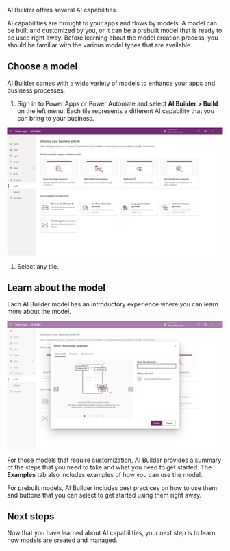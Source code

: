 AI Builder offers several AI capabilities.

AI capabilities are brought to your apps and flows by models. A model can be built and customized by you, or it can be a prebuilt model that is ready to be used right away. Before learning about the model creation process, you should be familiar with the various model types that are available.

## Choose a model

AI Builder comes with a wide variety of models to enhance your apps and business processes.

1. Sign in to Power Apps or Power Automate and select **AI Builder > Build** on the left menu. Each tile represents a different AI capability that you can bring to your business.

 ![AI Builder within Power Apps shows the Build tab selected.](../media/image2.jpg)

1. Select any tile.

## Learn about the model

Each AI Builder model has an introductory experience where you can learn more about the model.

![Form Processing (preview) on the Get started tab has info about how it automatically processes documents on several slides.](../media/image3.jpg)

For those models that require customization, AI Builder provides a summary of the steps that you need to take and what you need to get started. The **Examples** tab also includes examples of how you can use the model.

For prebuilt models, AI Builder includes best practices on how to use them and buttons that you can select to get started using them right away.

## Next steps

Now that you have learned about AI capabilities, your next step is to learn how models are created and managed.
